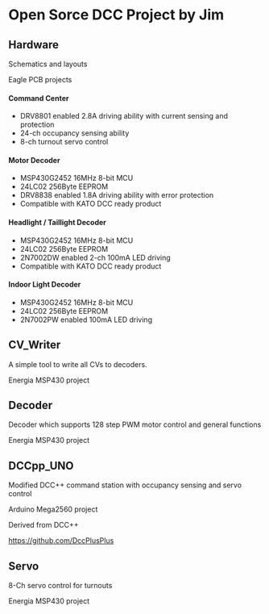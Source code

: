 # Open Sorce DCC Project by Jim

## Hardware

Schematics and layouts

Eagle PCB projects

#### Command Center

* DRV8801 enabled 2.8A driving ability with current sensing and protection
* 24-ch occupancy sensing ability
* 8-ch turnout servo control

#### Motor Decoder

* MSP430G2452 16MHz 8-bit MCU
* 24LC02 256Byte EEPROM
* DRV8838 enabled 1.8A driving ability with error protection
* Compatible with KATO DCC ready product

#### Headlight / Taillight Decoder

* MSP430G2452 16MHz 8-bit MCU
* 24LC02 256Byte EEPROM
* 2N7002DW enabled 2-ch 100mA LED driving
* Compatible with KATO DCC ready product

#### Indoor Light Decoder

* MSP430G2452 16MHz 8-bit MCU
* 24LC02 256Byte EEPROM
* 2N7002PW enabled 100mA LED driving

## CV_Writer

A simple tool to write all CVs to decoders.

Energia MSP430 project

## Decoder

Decoder which supports 128 step PWM motor control and general functions

Energia MSP430 project

## DCCpp_UNO

Modified DCC++ command station with occupancy sensing and servo control

Arduino Mega2560 project

Derived from DCC++

https://github.com/DccPlusPlus

## Servo

8-Ch servo control for turnouts

Energia MSP430 project

